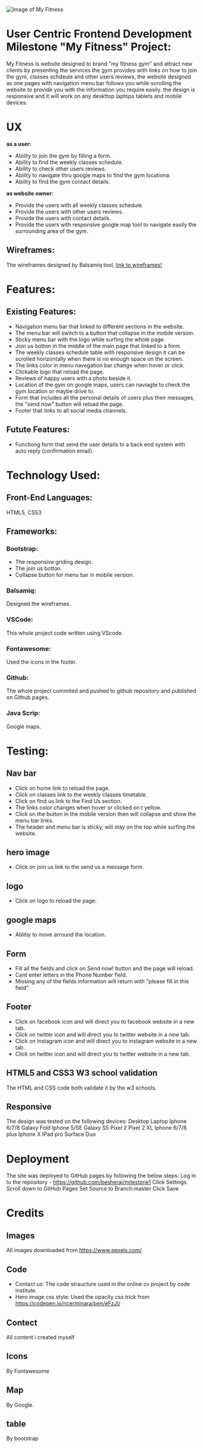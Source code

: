 



![Image of My Fitness](assets/images/myfitness-responsive.png)


# **User Centric Frontend Development Milestone "My Fitness" Project:**

My Fitness is website designed to brand "my fitness gym" and attract new clients by presenting the services the gym provides with links on how to join the gym, classes schdeule and other users reviews, the website designed as one pages with navigation menu bar follows you while scrolling the website to provide you with the information you require easily. 
the design is responsive and it will work on any deskttop laptops tablets and mobile devices.

# **UX** 

**as a user:**
- Ability to join the gym by filling a form.
- Ability to find the weekly classes schedule.
- Ability to check other users reviews.
- Ability to navigate thru google maps to find the gym locationa.
- Ability to find the gym contact details.

**as website owner:**
- Provide the users with all weekly classes schedule.
- Provide the users with other users reviews.
- Provide the users with contact details.
- Provide the users with responsive google map tool to navigate easily the surrounding area of the gym.

## **Wireframes**:
The wireframes designed by Balsamiq tool, [link to wireframes!](wireframes/wireframes.pdf)

# Features:
## Existing Features:
- Navigation menu bar that linked to different sections in the  website.
- The menu bar will switch to a button that collapse in the mobile version.
- Sticky menu bar with the logo while surfing the whole page.
- Join us botton in the middle of the main page that linked to a form.
- The weekly classes schedule table with responsive design it can be scrolled horizontally when there is no enough space on the screen.
- The links color in menu navegation bar change when hover or click.
- Clickable logo that reload the page.
- Reviews of happy users with a photo beside it.
- Location of the gym on google maps, users can naviagte to check the gym location  or maybe drive to.
- Form that includes all the personal details of users plus their messages, the "send now" button will reload the page.
- Footer that links to all social media channels.

## Futute Features:
- Functiong form that send the user details to a back end system with auto reply (confirmation email).

# Technology Used:
## Front-End Languages: 
HTML5, CSS3
## Frameworks:
### Bootstrap:
- The responsive griding design.
- The join us botton.
- Collapse button for menu bar in mobile version.
### Balsamiq:
Designed the wireframes.
### VSCode:
This whole project code written using VScode.
### Fontawesome:
Used the icons in the footer.
### Github:
The whole project commited and pushed to github repository and published on Github pages.
### Java Scrip:
Google maps.

# Testing:
 ## Nav bar 
 - Click on home link to reload the page.
 - Click on classes link to the weekly classes timetable.
 - Click on find us link to the Find Us section.
 - The links color changes when hover or clicked on t yellow.
 - Click on the button in the mobile version then will collapse and show the menu bar links.
 - The header and menu bar is sticky, will stay on the top while surfing the website.
 ## hero image
 - Click on join us link to the send us a message form.
 ## logo
 - Click on logo to reload the page.
 ## google maps
 - Ablitiy to move arround the location.
 ## Form
 - Fill all the fields and click on Send now! button and the page will reload.
 - Cant enter letters in the Phone Number field. 
 - Missing any of the fields information will return with "please fill in this field".
 ## Footer
 - Click on facebook icon and will direct you to facebook website in a new tab.
 - Click on twitter icon and will direct you to twitter website in a new tab. 
 - Click on instagram icon and will direct you to instagram website in a new tab. 
 - Click on twitter icon and will direct you to twitter website in a new tab.
 ## HTML5 and CSS3 W3 school validation
 The HTML and CSS code both validate it by the w3 schools.
 ## Responsive
 The design was tested on the following devices:
 Desktop
 Laptop
 Iphone 6/7/8
 Galaxy Fold
 Iphone 5/SE
 Galaxy S5
 Pixel 2
 Pixel 2 XL
 Iphone 6/7/8 plus
 Iphone X
 IPad pro
 Surface Duo
 
 # Deployment
 The site was deployed to GitHub pages by following the below steps: 
 Log in to the repository - https://github.com/besheraj/milestone1
 Click Settings
 Scroll down to GitHub Pages
 Set Source to Branch:master
 Click Save

 # Credits
 ## Images
 All images downloaded from https://www.pexels.com/
 ## Code
 - Contact us:
 The code straucture used in the online cv project by code institute.
 - Hero image css style:
 Used the opacity css trick from https://codepen.io/ncerminara/pen/eFzJI/
 ## Contect
 All content i created myself
 ## Icons
 By Fontawesome
 ## Map
 By Google.
 ## table 
 By bootstrap 




 



